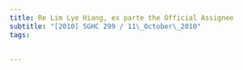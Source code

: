```yaml
---
title: Re Lim Lye Hiang, ex parte the Official Assignee 
subtitle: "[2010] SGHC 299 / 11\_October\_2010"
tags:


---
```


